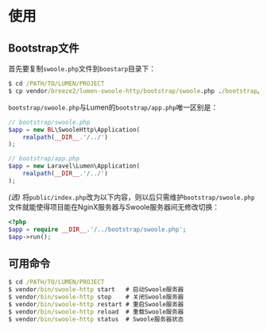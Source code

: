 # 使用

## Bootstrap文件
首先要复制`swoole.php`文件到`boostarp`目录下：

```cmd
$ cd /PATH/TO/LUMEN/PROJECT
$ cp vendor/breeze2/lumen-swoole-http/bootstrap/swoole.php ./bootstrap/
```

`bootstrap/swoole.php`与Lumen的`bootstrap/app.php`唯一区别是：

```php
// bootstrap/swoole.php
$app = new BL\SwooleHttp\Application(
    realpath(__DIR__.'/../')
);

// bootstrap/app.php
$app = new Laravel\Lumen\Application(
    realpath(__DIR__.'/../')
);
```

*(选)* 将`public/index.php`改为以下内容，则以后只需维护`bootstrap/swoole.php`文件就能使得项目能在NginX服务器与Swoole服务器间无修改切换：

```php
<?php
$app = require __DIR__.'/../bootstrap/swoole.php';
$app->run();
```

## 可用命令

```cmd
$ cd /PATH/TO/LUMEN/PROJECT
$ vendor/bin/swoole-http start   # 启动Swoole服务器
$ vendor/bin/swoole-http stop    # 关闭Swoole服务器
$ vendor/bin/swoole-http restart # 重启Swoole服务器
$ vendor/bin/swoole-http reload  # 重载Swoole服务器
$ vendor/bin/swoole-http status  # Swoole服务器状态
```
